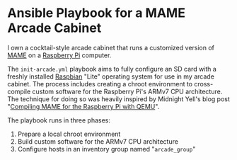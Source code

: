 # Ansible Playbook for a MAME Arcade Cabinet
I own a cocktail-style arcade cabinet that runs a customized version of [MAME](https://www.mamedev.org/) on a [Raspberry Pi](https://www.raspberrypi.org/) computer.

The `init-arcade.yml` playbook aims to fully configure an SD card with a freshly installed [Raspbian](https://raspbian.org/) "Lite" operating system for use in my arcade cabinet.  The process includes creating a chroot environment to cross-compile custom software for the Raspberry Pi's ARMv7 CPU architecture.  The technique for doing so was heavily inspired by Midnight Yell's blog post "[Compiling MAME for the Raspberry Pi with QEMU](https://midnightyell.wordpress.com/2012/10/13/compiling-mame-for-the-raspberry-pi-with-qemu/)".

The playbook runs in three phases:
1. Prepare a local chroot environment
2. Build custom software for the ARMv7 CPU architecture
3. Configure hosts in an inventory group named "`arcade_group`"
